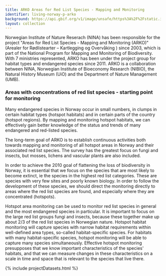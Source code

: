 ```yaml
---
title: ARKO Areas for Red List Species - Mapping and Monitoring 
identifier: living-norway-p-arko
background: https://api.gbif.org/v1/image/unsafe/https%3A%2F%2Fstatic.inaturalist.org%2Fphotos%2F58912610%2Foriginal.jpeg%3F1577953995
layout: collection
---
```




Norwegian Institute of Nature Reserach (NINA) has been responsible for the project "Areas for Red List Species - Mapping and Monitoring (ARKO)" (Arealer for Rødlistearter – Kartlegging og Overvåking ) since 2003, which is part of the National Program for Mapping and Monitoring of Biodiversity. With 7 ministries represented, ARKO has been under the project group for habitat types and endangered species since 2011. ARKO is a collaboration between NINA, Norwegian Institute of Bioeconomy Research (NIBIO), the Natural History Museum (UiO) and the Department of Nature Management (UMB).
 

### Areas with concentrations of red list species - starting point for monitoring
Many endangered species in Norway occur in small numbers, in clumps in certain habitat types (hotspot habitats) and in certain parts of the country (hotspot regions). By mapping and monitoring hotspot habitats, we can effectively gain better knowledge of the status and trends of many endangered and red-listed species.

The long-term goal of ARKO is to establish continuous activities both towards mapping and monitoring of all hotspot areas in Norway and their associated red list species. The survey has the greatest focus on fungi and insects, but mosses, lichens and vascular plants are also included.

In order to achieve the 2010 goal of flattening the loss of biodiversity in Norway, it is essential that we focus on the species that are most likely to become extinct, ie the species in the highest red list categories. These are species with very few sites and poorly known biology. In order to follow the development of these species, we should direct the monitoring directly to areas where the red list species are found, and especially where they are concentrated (hotspots).

Hotspot area monitoring can be used to monitor red list species in general and the most endangered species in particular. It is important to focus on the large red list groups fungi and insects, because these together make up about 2/3 of the red list species in Norwegian nature. Hotspot habitat monitoring will capture species with narrow habitat requirements within well-defined area types, so-called habitat-specific species. For habitats with many habitat-specific species, hotspot monitoring will be able to capture many species simultaneously. Effective hotspot monitoring presupposes that we know important characteristics of the species' habitats, and that we can measure changes in these characteristics on a scale in time and space that is relevant to the species that live there.

{% include projectDatasets.html %}